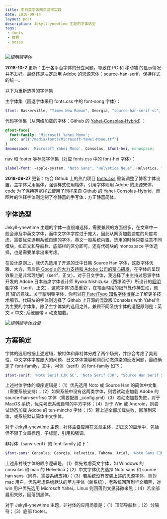```yaml
---
title: 中日英字体网页混排实践
date: 2018-09-14
layout: post
description: Jekyll-ynewtime 主题的字体选型
tags:
 - fonts
 - 教程
 - notes
---
```


![](https://yenwtime-1255970624.cos.ap-guangzhou.myqcloud.com/JPG/tenmincho-fonts2.jpg)*貂明朝字体*

**2018-10-2** 更新：由于各平台字体的分立问题，导致在 PC 和 移动端 的显示情况并不友好。最终还是决定启用 Adobe 的思源宋体：source-han-serif，保持样式的统一。

<!--more-->

以下为重新选择的字体集

主字体集（回退字体采用 fonts.css 中的 font-song 字体）：

```scss
$font: Baskerville, "Times New Roman", Georgia, "source-han-serif-sc", "Nimbus Roman No9 L", "Songti SC", "Noto Serif CJK SC", "Source Han Serif SC", "Source Han Serif CN", "Microsoft YaHei", STSong, "AR PL New Sung", "AR PL SungtiL GB", NSimSun, SimSun, "TW\-Sung", "WenQuanYi Bitmap Song", "AR PL UMing CN", "AR PL UMing HK", "AR PL UMing TW", "AR PL UMing TW MBE", PMingLiU, MingLiU, serif; 
```

代码字体集（从网络加载的字体：Github 的 [Yahei-Consolas-Hybrid](https://github.com/yakumioto/YaHei-Consolas-Hybrid-1.12)）：

```scss
@font-face{
  font-family: 'Microsoft Yahei Mono';
  src: url('/media/fonts/Microsoft-YaHei-Mono.ttf')
}
$monospace: 'Microsoft Yahei Mono', Consolas, $font-hei, monospace;
```

nav 和 footer 等标签字体集（对应 fonts.css 中的 font-hei 字体）：

```scss
$label-font: -apple-system, "Noto Sans", "Helvetica Neue", Helvetica, "Nimbus Sans L", Arial, "Liberation Sans", "PingFang SC", "Hiragino Sans GB", "Noto Sans CJK SC", "Source Han Sans SC", "Source Han Sans CN", "Microsoft YaHei", "Wenquanyi Micro Hei", "WenQuanYi Zen Hei", "ST Heiti", SimHei, "WenQuanYi Zen Hei Sharp", sans-serif;
```

**2018-09-27** 更新：结合 Github 上的热门项目 [fonts.css](https://zenozeng.github.io/fonts.css/) 重新调整了博客字体设置，主字体采用黑体，强调样式使用楷体，引用字体则用 Adobe 的思源宋体，code 为了保持等宽样式使用了同样来自 Github 的 [Yahei-Consolas-Hybrid](https://github.com/yakumioto/YaHei-Consolas-Hybrid-1.12)，而图片的注释字体则定制了徐静蕾的手写体：方正静蕾简体。

## 字体选型

Jekyll-ynewtime 主题的字体一直很难选择，需要兼顾的方面很多，在文章中一般会涉及中英文字体，而中文字体字库过于庞大，因此从网页加载速度的角度考虑，需要优先选用系统自建的字体。英文一般系统内置，选用的时候只要注意不同模块，如正文和导航栏、底部栏的区分即可，还有代码块的 monospace 字体选择，也是需要单拿出来考虑。

在设计原则上，我优先选用了开源的泛中日韩 Source Han 字体，这款字体优雅、大方，背后是[ Google 的大力支持和 Adobe 公司的精心研发](https://source.typekit.com/source-han-serif/cn/)，在字体的呈现效果上是非常理想的（serif，正文）。对于日文字体，我选择了由主持过思源字体开发的 Adobe 日本首席字体设计师 Ryoko Nishizuka（西塚涼子）所设计的[貂明朝](https://typekit.com/fonts/ten-mincho)字体（serif，正文），这款字体‘浓墨重彩’，在笔画勾绘的细节处传神生动，颇具‘貂’的意味。关于貂明朝字体，你可以在[ Fate/Typo 知名字体博客](https://fatetypo.xyz/ten-mincho/)上了解更多技术细节。代码块的字体则选择了 Github 上开源的混改版‘Consolas with Yahei’作为主要的字体集。除了主字体集的选用之外，兼顾不同系统字体的适配原则是：英文 > 中文; 系统自带 > 动态加载。

![](https://yenwtime-1255970624.cos.ap-guangzhou.myqcloud.com/JPG/tenmincho-fonts1.jpg)*貂明朝字体效果*

## 方案确定

字体的选用根据上述逻辑，按衬体和非衬体分成了两个场景，并综合考虑了美观性、中文字体字库庞大的问题、日文字体兼容和网页动态渲染的延迟问题，最终确定了 font-family，其中，衬体（serif）的 font-family 如下：

```scss
$font-serif: 'Noto Serif CJK SC', 'Noto Serif CJK', "Source Han Serif SC", "source-han-serif-sc", "PingFang SC", "ten-mincho", "Source Han Serif", SimSun, "宋体";
```

上述衬体字体的顺序逻辑是：（1）优先选用 Noto 或 Source Han 的简体中文集（需要系统支持）；（2）如果系统中没有这两类字体，则尝试动态加载 Adobe 的 source-han-serif-sc 字体（需要配置 _config.yml）（3）若动态加载失败，对于 MacOS 系统，优先考虑系统自带的平方字体；（4）对于 Win 或 Android，则尝试动态加载 Adobe 的 ten-mincho 字体；（5）若上述全部加载失败，回落到宋体，或系统默认简体中文字体。

对于 Jekyll-ynewtime 主题，衬体主要应用在文章主体，即正文的显示中，包括但不限于文章标题，子标题，引用和强调。

非衬体（sans-serif）的 font-family 如下：

```scss
$font-sans: Consolas, Georgia, Helvetica, Tahoma, Arial, 'Noto Sans CJK SC', 'Noto Sans CJK', "Source Han Sans", "Source Han Sans SC", "source-han-sans-sc", "PingFang SC", STXihei, "华文细黑", "Hiragino Sans GB", "Microsoft YaHei", "微软雅黑", "文泉驿微米黑", Heiti, "黑体";
```

上述非衬线字体的顺序逻辑是，（1）优先考虑英文字体，如 Windows 的 consolas 和 mac 的 Helvetica；（2）中文字体优先选择 Noto sans 和 source han sans（同样，需要系统支持）；（3）若系统没有安装上述的思源字体，则对 mac 用户，优先考虑系统默认的苹方字体（新系统），老系统回落到华文细黑，对 win 用户优先选用 Microsoft Yahei，Linux 则回落到文泉驿微米黑；（4）若全部启用失败，回落到黑体。

对于 Jekyll-ynewtime 主题，非衬体的应用场景是：（1）顶部导航栏；（2）分隔符；（3）底部 footer。
